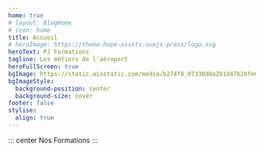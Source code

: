 ```yaml
---
home: true
# layout: BlogHome
# icon: home
title: Accueil
# heroImage: https://theme-hope-assets.vuejs.press/logo.svg
heroText: PJ Formations
tagline: Les métiers de l'aéroport
heroFullScreen: true
bgImage: https://static.wixstatic.com/media/b274f8_07330d0a2b1d47b2bfe60944c3a3578ef000.jpg/v1/fill/w_1905,h_553,al_c,q_85,usm_0.33_1.00_0.00,enc_auto/b274f8_07330d0a2b1d47b2bfe60944c3a3578ef000.jpg
bgImageStyle:
  background-position: center
  background-size: cover
footer: false
stylise:
  align: true
---
```


::: center
Nos Formations
:::
